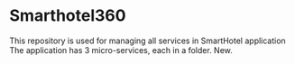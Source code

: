 # Smarthotel360
This repository is used for managing all services in SmartHotel application
The application has 3 micro-services, each in a folder.
New.
